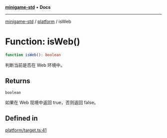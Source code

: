 [**minigame-std**](../../../README.md) • **Docs**

***

[minigame-std](../../../README.md) / [platform](../README.md) / isWeb

# Function: isWeb()

```ts
function isWeb(): boolean
```

判断当前是否在 Web 环境中。

## Returns

`boolean`

如果在 Web 现境中返回 true，否则返回 false。

## Defined in

[platform/target.ts:41](https://github.com/JiangJie/minigame-std/blob/d86e790fe8486ddfc8ce953df31d30618f403d3b/src/std/platform/target.ts#L41)
